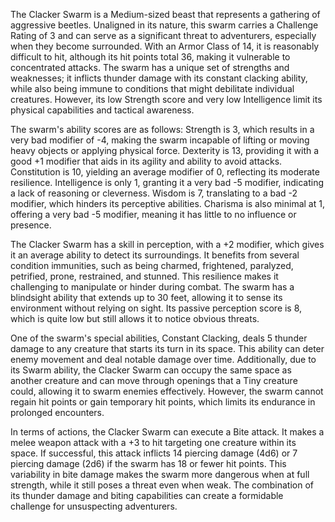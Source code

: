 The Clacker Swarm is a Medium-sized beast that represents a gathering of aggressive beetles. Unaligned in its nature, this swarm carries a Challenge Rating of 3 and can serve as a significant threat to adventurers, especially when they become surrounded. With an Armor Class of 14, it is reasonably difficult to hit, although its hit points total 36, making it vulnerable to concentrated attacks. The swarm has a unique set of strengths and weaknesses; it inflicts thunder damage with its constant clacking ability, while also being immune to conditions that might debilitate individual creatures. However, its low Strength score and very low Intelligence limit its physical capabilities and tactical awareness.

The swarm's ability scores are as follows: Strength is 3, which results in a very bad modifier of -4, making the swarm incapable of lifting or moving heavy objects or applying physical force. Dexterity is 13, providing it with a good +1 modifier that aids in its agility and ability to avoid attacks. Constitution is 10, yielding an average modifier of 0, reflecting its moderate resilience. Intelligence is only 1, granting it a very bad -5 modifier, indicating a lack of reasoning or cleverness. Wisdom is 7, translating to a bad -2 modifier, which hinders its perceptive abilities. Charisma is also minimal at 1, offering a very bad -5 modifier, meaning it has little to no influence or presence.

The Clacker Swarm has a skill in perception, with a +2 modifier, which gives it an average ability to detect its surroundings. It benefits from several condition immunities, such as being charmed, frightened, paralyzed, petrified, prone, restrained, and stunned. This resilience makes it challenging to manipulate or hinder during combat. The swarm has a blindsight ability that extends up to 30 feet, allowing it to sense its environment without relying on sight. Its passive perception score is 8, which is quite low but still allows it to notice obvious threats.

One of the swarm's special abilities, Constant Clacking, deals 5 thunder damage to any creature that starts its turn in its space. This ability can deter enemy movement and deal notable damage over time. Additionally, due to its Swarm ability, the Clacker Swarm can occupy the same space as another creature and can move through openings that a Tiny creature could, allowing it to swarm enemies effectively. However, the swarm cannot regain hit points or gain temporary hit points, which limits its endurance in prolonged encounters.

In terms of actions, the Clacker Swarm can execute a Bite attack. It makes a melee weapon attack with a +3 to hit targeting one creature within its space. If successful, this attack inflicts 14 piercing damage (4d6) or 7 piercing damage (2d6) if the swarm has 18 or fewer hit points. This variability in bite damage makes the swarm more dangerous when at full strength, while it still poses a threat even when weak. The combination of its thunder damage and biting capabilities can create a formidable challenge for unsuspecting adventurers.